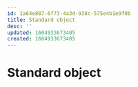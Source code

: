 ```yaml
---
id: 1a64e887-6f73-4a3d-938c-575e4b1e9f0b
title: Standard object
desc: ''
updated: 1604933673405
created: 1604933673405
---
```

# Standard object
